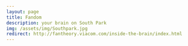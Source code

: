```yaml
---
layout: page
title: Fandom
description: your brain on South Park
img: /assets/img/Southpark.jpg
redirect: http://fantheory.viacom.com/inside-the-brain/index.html
---
```

